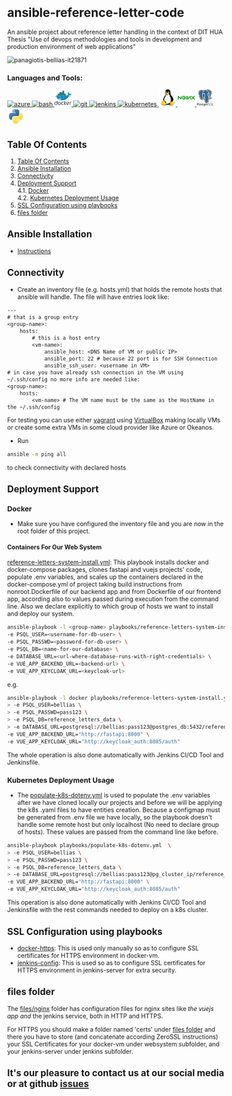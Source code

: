 # ansible-reference-letter-code
An ansible project about reference letter handling in the context of DIT HUA Thesis "Use of devops methodologies and tools in development and production environment of web applications"

<p align="left"> <img src="https://komarev.com/ghpvc/?username=panagiotis-bellias-it21871&label=Profile%20views&color=0e75b6&style=flat" alt="panagiotis-bellias-it21871" /> </p>

<h3 align="left">Languages and Tools:</h3>
<p align="left"> <a href="https://azure.microsoft.com/en-in/" target="_blank"> <img src="https://www.vectorlogo.zone/logos/microsoft_azure/microsoft_azure-icon.svg" alt="azure" width="40" height="40"/> </a> <a href="https://www.gnu.org/software/bash/" target="_blank"> <img src="https://www.vectorlogo.zone/logos/gnu_bash/gnu_bash-icon.svg" alt="bash" width="40" height="40"/> </a>
<a href="https://www.docker.com/" target="_blank"> <img src="https://raw.githubusercontent.com/devicons/devicon/master/icons/docker/docker-original-wordmark.svg" alt="docker" width="40" height="40"/> </a>
<a href="https://git-scm.com/" target="_blank"> <img src="https://www.vectorlogo.zone/logos/git-scm/git-scm-icon.svg" alt="git" width="40" height="40"/> </a> <a href="https://www.jenkins.io" target="_blank"> <img src="https://www.vectorlogo.zone/logos/jenkins/jenkins-icon.svg" alt="jenkins" width="40" height="40"/> </a> <a href="https://kubernetes.io" target="_blank"> <img src="https://www.vectorlogo.zone/logos/kubernetes/kubernetes-icon.svg" alt="kubernetes" width="40" height="40"/> </a> <a href="https://www.linux.org/" target="_blank"> <img src="https://raw.githubusercontent.com/devicons/devicon/master/icons/linux/linux-original.svg" alt="linux" width="40" height="40"/> </a> <a href="https://www.nginx.com" target="_blank"> <img src="https://raw.githubusercontent.com/devicons/devicon/master/icons/nginx/nginx-original.svg" alt="nginx" width="40" height="40"/> </a> <a href="https://www.postgresql.org" target="_blank"> <img src="https://raw.githubusercontent.com/devicons/devicon/master/icons/postgresql/postgresql-original-wordmark.svg" alt="postgresql" width="40" height="40"/> </a> <a href="https://www.python.org" target="_blank"> <img src="https://raw.githubusercontent.com/devicons/devicon/master/icons/python/python-original.svg" alt="python" width="40" height="40"/> </a> </p>

<a name="contents"></a>
## Table Of Contents
1. [Table Of Contents](#contents)  
2. [Ansible Installation](#installation)  
3. [Connectivity](#conn)  
4. [Deployment Support](#deployment)  
4.1. [Docker](#docker)  
4.2. [Kubernetes Deployment Usage](#k8s)  
5. [SSL Configuration using playbooks](#ssl)  
6. [files folder](#files)  

<a name="installation"></a>
## Ansible Installation
* [Instructions](https://docs.ansible.com/ansible/latest/installation_guide/intro_installation.html#installing-ansible-on-ubuntu)

<a name="connect"></a>
## Connectivity

* Create an inventory file (e.g. hosts.yml) that holds the remote hosts that ansible will handle. The file will have entries look like:
```nano
---
# that is a group entry
<group-name>:
    hosts:
        # this is a host entry
        <vm-name>:
            ansible_host: <DNS Name of VM or public IP>
            ansible_port: 22 # because 22 port is for SSH Connection
            ansible_ssh_user: <username in VM>
# in case you have already ssh connection in the VM using ~/.ssh/config no more info are needed like:
<group-name>:
    hosts:
        <vm-name> # The VM name must be the same as the HostName in the ~/.ssh/config
```
For testing you can use either [vagrant](https://www.vagrantup.com/) using [VirtualBox](https://www.virtualbox.org/) making locally VMs or create some extra VMs in some cloud provider like Azure or Okeanos.

* Run
```bash
ansible -m ping all
```
to check connectivity with declared hosts

<a name="deployment"></a>
## Deployment Support

<a name="docker"></a>
### Docker
* Make sure you have configured the inventory file and you are now in the root folder of this project.
<a name="web-system"></a>
#### Containers For Our Web System

[reference-letters-system-install.yml](playbooks/reference-letters-system-install.yml): This playbook installs docker and docker-compose packages, clones fastapi and vuejs projects' code, populate .env variables, and scales up the containers declared in the docker-compose.yml of project taking build instructions from nonroot.Dockerfile of our backend app and from Dockerfile of our frontend app, according also to values passed during execution from the command line. Also we declare explicitly to which group of hosts we want to install and deploy our system.  
```bash
ansible-playbook -l <group-name> playbooks/reference-letters-system-install.yml \
-e PSQL_USER=<username-for-db-user> \
-e PSQL_PASSWD=<password-for-db-user> \
-e PSQL_DB=<name-for-our-database> \
-e DATABASE_URL=<url-where-database-runs-with-right-credentials> \
-e VUE_APP_BACKEND_URL=<backend-url> \
-e VUE_APP_KEYCLOAK_URL=<keycloak-url>
```

e.g.
```bash
ansible-playbook -l docker playbooks/reference-letters-system-install.yml \
> -e PSQL_USER=bellias \
> -e PSQL_PASSWD=pass123 \
> -e PSQL_DB=reference_letters_data \
> -e DATABASE_URL=postgresql://bellias:pass123@postgres_db:5432/reference_letters_data \
-e VUE_APP_BACKEND_URL="http://fastapi:8000" \
-e VUE_APP_KEYCLOAK_URL="http://keycloak_auth:8085/auth"
```

The whole operation is also done automatically with Jenkins CI/CD Tool and Jenkinsfile.


<a name="k8s"></a>
### Kubernetes Deployment Usage
* The [populate-k8s-dotenv.yml](playbooks/populate-k8s-dotenv.yml) is used to populate the .env variables after we have cloned locally our projects and before we will be applying the k8s .yaml files to have entities creation. Because a configmap must be generated from .env file we have locally, so the playbook doesn't handle some remote host but only localhost (No need to declare group of hosts). These values are passed from the command line like before.
```bash
ansible-playbook playbooks/populate-k8s-dotenv.yml  \
> -e PSQL_USER=bellias \
> -e PSQL_PASSWD=pass123 \
> -e PSQL_DB=reference_letters_data \
> -e DATABASE_URL=postgresql://bellias:pass123@pg_cluster_ip/reference_letters_data \
-e VUE_APP_BACKEND_URL="http://fastapi:8000" \
-e VUE_APP_KEYCLOAK_URL="http://keycloak_auth:8085/auth"
```
This operation is also done automatically with Jenkins CI/CD Tool and Jenkinsfile with the rest commands needed to deploy on a k8s cluster.

<a name="ssl"></a>
## SSL Configuration using playbooks

* [docker-https](playbooks/docker-https.yml): This is used only manually so as to configure SSL certificates for HTTPS environment in docker-vm.
* [jenkins-config](playbooks/jenkins-config.yml): This is used so as to configure SSL certificates for HTTPS environment in jenkins-server for extra security.

<a name="files"></a>
## files folder

The [files/nginx](files/nginx) folder has configuration files for nginx sites like *the vuejs app and* the jenkins service, both in HTTP and HTTPS.

For HTTPS you should make a folder named 'certs' under [files folder](files) and there you have to store (and concatenate according ZeroSSL instructions) your SSL Certificates for your docker-vm under websystem subfolder, and your jenkins-server under jenkins subfolder.

## It's our pleasure to contact us at our social media or at github [issues](https://github.com/panagiotis-bellias-it21871/ansible-reference-letter-code/issues)